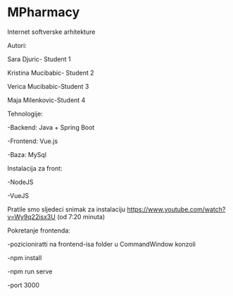 # MPharmacy

 Internet softverske arhitekture

Autori:

Sara Djuric- Student 1

Kristina Mucibabic- Student 2

Verica Mucibabic-Student 3

Maja Milenkovic-Student 4



Tehnologije:

-Backend: Java + Spring Boot

-Frontend: Vue.js

-Baza: MySql


Instalacija za front:

-NodeJS 

-VueJS

Pratile smo sljedeci snimak za instalaciju https://www.youtube.com/watch?v=Wy9q22isx3U (od 7:20 minuta)

Pokretanje frontenda:

-pozicioniratti na frontend-isa folder u CommandWindow konzoli

-npm install

-npm run serve

-port 3000
